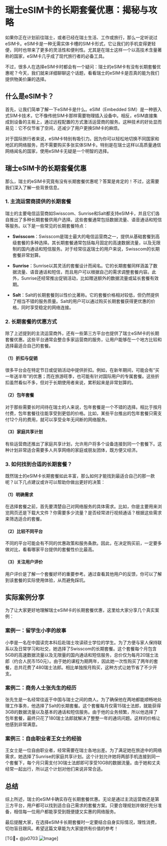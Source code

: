 # 瑞士eSIM卡的长期套餐优惠：揭秘与攻略

如果你正在计划前往瑞士，或者已经在瑞士生活、工作或旅行，那么一定听说过eSIM卡。eSIM卡是一种无需实体卡槽的SIM卡形式，它让我们的手机变得更轻便，同时也带来了更多的灵活性和便利性。尤其是在瑞士这样一个以高技术含量著称的国家，eSIM卡几乎成了现代旅行者的必备工具。

不过，很多人在选择eSIM卡时都会有一个疑问：瑞士的eSIM卡有没有长期套餐优惠呢？今天，我们就来详细聊聊这个话题，看看瑞士的eSIM卡是否真的能为我们提供物美价廉的选择。

## 什么是eSIM卡？

首先，让我们简单了解一下eSIM卡是什么。eSIM（Embedded SIM）是一种嵌入式SIM卡技术，它不像传统SIM卡那样需要物理插入设备中。相反，eSIM直接集成到设备的主板上，通过远程配置的方式激活运营商的服务。这种技术的好处显而易见：它不仅节省了空间，还减少了用户更换SIM卡的麻烦。

对于国际旅行者来说，eSIM卡特别有吸引力。因为你可以轻松地切换不同国家和地区的网络服务，而不需要购买多张实体SIM卡。特别是在瑞士这样以高质量通信网络闻名的国家，使用eSIM卡无疑是一个明智的选择。

## 瑞士eSIM卡的长期套餐优惠

那么，瑞士的eSIM卡究竟有没有长期套餐优惠呢？答案是肯定的！不过，这需要我们深入了解一些背景信息。

### 1. 主流运营商提供的长期套餐

瑞士的主要电信运营商如Swisscom、Sunrise和Salt都支持eSIM卡，并且它们各自推出了多种长期套餐供用户选择。这些套餐通常包括数据流量、语音通话和短信等服务。以下是一些常见的长期套餐特点：

- **Swisscom**：Swisscom是瑞士最大的电信运营商之一，提供从基础套餐到高级套餐的多种选择。其长期套餐通常包括每月固定的高速数据流量，以及无限制的国内通话和短信服务。对于经常往返瑞士的用户来说，Swisscom的长期套餐非常划算。
  
- **Sunrise**：Sunrise以其灵活的套餐设计而闻名。它的长期套餐同样涵盖了数据流量、语音通话和短信，而且用户可以根据自己的需求调整套餐内容。此外，Sunrise还经常推出促销活动，比如赠送额外的数据流量或延长套餐有效期。

- **Salt**：Salt的长期套餐则以性价比著称。它的套餐价格相对较低，但仍然提供了相当不错的服务质量。Salt的用户可以通过购买长期套餐获得更优惠的价格，同时享受稳定的网络连接。

### 2. 长期套餐的优惠方式

除了上述提到的主流运营商外，还有一些第三方平台也提供了瑞士eSIM卡的长期套餐优惠。这些平台通常会整合多家运营商的服务，让用户能够在一个地方比较和选择最适合自己的套餐。

#### （1）折扣与促销

很多平台会在特定节日或促销活动中提供折扣。例如，在新年期间，可能会有“买一年送半年”的优惠；而在旅游旺季，也可能有针对国际用户的专属套餐。这些折扣虽然看似不多，但对于长期使用者来说，累积起来是非常划算的。

#### （2）包年套餐

对于那些需要长时间待在瑞士的人来说，包年套餐是一个不错的选择。相比于按月付费，包年套餐往往能享受到更低的价格。比如，某些平台推出的包年套餐只需支付12个月的费用，就可以享受全年无间断的网络服务。

#### （3）家庭共享计划

有些运营商还推出了家庭共享计划，允许用户将多个设备连接到同一个套餐下。这种计划非常适合需要多人共享网络的家庭或朋友团体，既方便又经济。

### 3. 如何找到合适的长期套餐？

既然瑞士的eSIM卡长期套餐如此丰富，那么如何才能找到最适合自己的那一款呢？以下几点建议或许可以帮助你做出更好的决策：

#### （1）明确需求

在选择套餐之前，首先要清楚自己对网络服务的具体需求。比如，你是主要用来浏览网页还是下载大文件？你需要多少流量？是否经常进行视频通话？根据这些需求来筛选适合的套餐。

#### （2）比较不同平台

不同的平台可能会有不同的优惠政策和服务条款。因此，在决定购买前，一定要多做对比，看看哪家平台提供的套餐性价比最高。

#### （3）关注用户评价

用户评价是了解一个套餐好坏的重要参考。通过查看其他用户的反馈，你可以了解到该套餐的实际使用体验，从而避免踩坑。

## 实际案例分享

为了让大家更好地理解瑞士eSIM卡的长期套餐优惠，这里给大家分享几个真实案例：

### 案例一：留学生小李的故事

小李是一名在中国读完本科后赴瑞士攻读硕士学位的学生。为了方便与家人保持联系以及日常学习和社交，她选择了Swisscom的长期套餐。这个套餐每个月包含5GB的高速数据流量以及无限量的国内通话和短信服务，总价仅为每月20瑞士法郎（约合人民币150元）。由于她的课程为期两年，因此她一次性购买了两年的套餐，总共花费了480瑞士法郎。相比单独按月购买，这种方式让她节省了不少开支。

### 案例二：商务人士张先生的经历

张先生是一名经常往返于中国与瑞士之间的商人。为了确保他在两地都能顺畅地处理工作事务，他选择了Salt的长期套餐。这个套餐每月仅需15瑞士法郎，就能获得3GB的数据流量以及基本的通话和短信服务。由于他的业务频繁，所以他选择了包年套餐，最终只花了180瑞士法郎就解决了整整一年的通讯问题。这样的价格让他感到非常满意。

### 案例三：自由职业者王女士的经验

王女士是一位自由职业者，经常需要在瑞士各地出差。为了满足她在旅途中的网络需求，她选择了Sunrise的家庭共享计划。这个计划允许她将两部手机连接到同一个套餐下，每个月只需支付30瑞士法郎即可享受10GB的数据流量。由于她和丈夫经常一起出行，所以这个计划对他们来说非常合适。

## 总结

综上所述，瑞士的eSIM卡确实存在长期套餐优惠。无论是通过主流运营商还是第三方平台，用户都可以找到适合自己需求的套餐方案。只要合理规划并做好充分准备，相信每一位用户都能享受到既便捷又实惠的网络服务。

最后提醒大家，在选择eSIM卡长期套餐时一定要结合自身实际情况，理性消费，切勿盲目跟风。希望这篇文章能为大家提供有价值的参考！

[TG💪+ @jx0703 ![Image](https://github.com/user-attachments/assets/dbca1d08-cadb-493c-b0ec-ad6f7a83f270)]